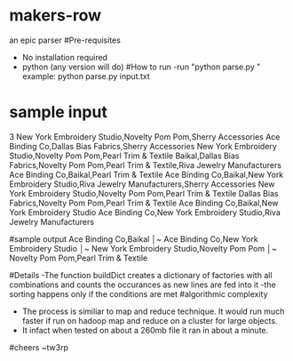 # makers-row
an epic parser
#Pre-requisites
- No installation required
- python (any version will do)
#How to run
-run "python parse.py <inputfile>"
example: python parse.py input.txt
# sample input
3
New York Embroidery Studio,Novelty Pom Pom,Sherry Accessories
Ace Binding Co,Dallas Bias Fabrics,Sherry Accessories
New York Embroidery Studio,Novelty Pom Pom,Pearl Trim & Textile
Baikal,Dallas Bias Fabrics,Novelty Pom Pom,Pearl Trim & Textile,Riva Jewelry Manufacturers
Ace Binding Co,Baikal,Pearl Trim & Textile
Ace Binding Co,Baikal,New York Embroidery Studio,Riva Jewelry Manufacturers,Sherry Accessories
New York Embroidery Studio,Novelty Pom Pom,Pearl Trim & Textile
Dallas Bias Fabrics,Novelty Pom Pom,Pearl Trim & Textile
Ace Binding Co,Baikal,New York Embroidery Studio
Ace Binding Co,New York Embroidery Studio,Riva Jewelry Manufacturers

#sample output
Ace Binding Co,Baikal                                                                                 │~
Ace Binding Co,New York Embroidery Studio                                                             │~
New York Embroidery Studio,Novelty Pom Pom                                                            │~
Novelty Pom Pom,Pearl Trim & Textile

#Details
-The function buildDict creates a dictionary of factories with all combinations and counts the
 occurances as new lines are fed into it 
-the sorting happens only if the conditions are met 
#algorithmic complexity
- The process is similiar to  map and reduce technique. It would run much faster if run on 
 hadoop map and reduce on a cluster for large objects. 
- It infact when tested on about a 260mb file it ran in about a minute.

#cheers ~tw3rp
